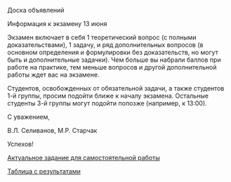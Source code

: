 Доска объявлений 

Информация к экзамену 13 июня

Экзамен включает в себя 1 теоретический вопрос (с полными доказательствами), 1 задачу, и ряд дополнительных вопросов (в основном определения и формулировки без доказательств, но могут быть и дополнительные задачки). Чем больше вы набрали баллов при работе на практике, тем меньше вопросов и другой дополнительной работы ждет вас на экзамене.

Студентов, освобожденных от обязательной задачи,  а также студентов 1-й группы, просим подойти ближе к началу экзамена. Остальные студенты 3-й группы могут подойти попозже (например, к 13:00).

С уважением,

В.Л. Селиванов, М.Р. Старчак

Успехов!

[Актуальное задание для самостоятельной работы](https://docs.yandex.ru/docs/view?url=ya-disk%3A%2F%2F%2Fdisk%2Flogic2-23%2Ftask14.pdf&name=task14.pdf&uid=246453&nosw=1)

[Таблица с результатами](https://docs.google.com/spreadsheets/d/1lFhXN9fnKVaCrpkn_cbazBjXst2tADpxd5OLtcbYzUo/edit?gid=0#gid=0)



